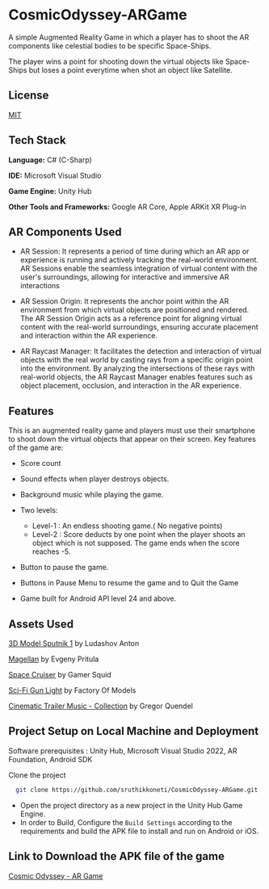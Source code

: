 # CosmicOdyssey-ARGame

A simple Augmented Reality Game in which a player has to shoot the AR components like celestial bodies to be specific Space-Ships.

The player wins a point for shooting down the virtual objects like Space-Ships but loses a point everytime when shot an object like Satellite.



## License

[MIT](https://choosealicense.com/licenses/mit/)


## Tech Stack

**Language:** C# (C-Sharp)

**IDE:** Microsoft Visual Studio

**Game Engine:** Unity Hub

**Other Tools and Frameworks:** Google AR Core, Apple ARKit XR Plug-in


## AR Components Used

- AR Session: It represents a period of time during which an AR app or experience is running and actively tracking the real-world environment. AR Sessions enable the seamless integration of virtual content with the user's surroundings, allowing for interactive and immersive AR interactions

- AR Session Origin:  It represents the anchor point within the AR environment from which virtual objects are positioned and rendered. The AR Session Origin acts as a reference point for aligning virtual content with the real-world surroundings, ensuring accurate placement and interaction within the AR experience.

- AR Raycast Manager: It facilitates the detection and interaction of virtual objects with the real world by casting rays from a specific origin point into the environment. By analyzing the intersections of these rays with real-world objects, the AR Raycast Manager enables features such as object placement, occlusion, and interaction in the AR experience.
## Features

This is an augmented reality game and players must use their smartphone to shoot down the virtual objects that appear on their screen. Key features of the game are:

- Score count
- Sound effects when player destroys objects.
- Background music while playing the game.
- Two levels:
   - Level-1 : An endless shooting game.( No negative points)
   - Level-2 : Score deducts by one point when the player shoots an object which is not supposed. The game ends when the score reaches -5.

- Button to pause the game.
- Buttons in Pause Menu to resume the game and to Quit the Game 
- Game built for Android API level 24 and above.

## Assets Used



[3D Model Sputnik 1](https://assetstore.unity.com/packages/3d/vehicles/space/3d-model-sputnik-1-192475) by Ludashov Anton

[Magellan](https://assetstore.unity.com/packages/3d/vehicles/space/magellan-98970) by Evgeny Pritula

[Space Cruiser](https://assetstore.unity.com/packages/3d/vehicles/air/space-cruiser-1-124172) by Gamer Squid

[Sci-Fi Gun Light](https://assetstore.unity.com/packages/3d/props/guns/sci-fi-gun-light-87916) by Factory Of Models

[Cinematic Trailer Music - Collection](https://assetstore.unity.com/packages/audio/music/cinematic-trailer-music-collection-240943) by Gregor Quendel


## Project Setup on Local Machine and Deployment
Software prerequisites : Unity Hub, Microsoft Visual Studio 2022, AR Foundation, Android SDK

Clone the project

```bash
  git clone https://github.com/sruthikkoneti/CosmicOdyssey-ARGame.git
```
- Open the project directory as a new project in the Unity Hub Game Engine.
- In order to Build, Configure the `Build Settings` according to the requirements and build the APK file to install and run on Android or iOS.


## Link to Download the APK file of the game

[Cosmic Odyssey - AR Game](https://drive.google.com/drive/folders/1vIaKGfnJJde_mUyuyqHQ-Ksu2T3n9_m8?usp=sharing)
